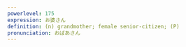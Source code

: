 ```yaml
---
powerlevel: 175
expression: お婆さん
definition: (n) grandmother; female senior-citizen; (P)
pronunciation: おばあさん
---
```

